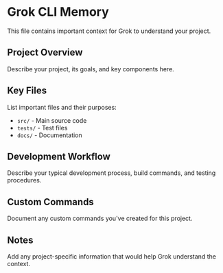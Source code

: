 # Grok CLI Memory

This file contains important context for Grok to understand your project.

## Project Overview
Describe your project, its goals, and key components here.

## Key Files
List important files and their purposes:
- `src/` - Main source code
- `tests/` - Test files
- `docs/` - Documentation

## Development Workflow
Describe your typical development process, build commands, and testing procedures.

## Custom Commands
Document any custom commands you've created for this project.

## Notes
Add any project-specific information that would help Grok understand the context.
